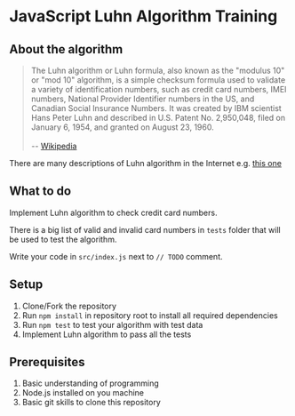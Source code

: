 # JavaScript Luhn Algorithm Training

## About the algorithm

> The Luhn algorithm or Luhn formula, also known as the "modulus 10" or "mod 10" algorithm, is a simple checksum formula used to validate a variety of identification numbers, such as credit card numbers, IMEI numbers, National Provider Identifier numbers in the US, and Canadian Social Insurance Numbers. It was created by IBM scientist Hans Peter Luhn and described in U.S. Patent No. 2,950,048, filed on January 6, 1954, and granted on August 23, 1960.
><br><br>
> -- [Wikipedia](https://en.wikipedia.org/wiki/Luhn_algorithm)

There are many descriptions of Luhn algorithm in the Internet e.g. [this one](https://www.rosettacode.org/wiki/Luhn_test_of_credit_card_numbers)

## What to do

Implement Luhn algorithm to check credit card numbers.

There is a big list of valid and invalid card numbers in `tests` folder that will be used to test the algorithm.

Write your code in `src/index.js` next to `// TODO` comment.

## Setup

1. Clone/Fork the repository
2. Run `npm install` in repository root to install all required dependencies
3. Run `npm test` to test your algorithm with test data
4. Implement Luhn algorithm to pass all the tests

## Prerequisites

1. Basic understanding of programming
2. Node.js installed on you machine
3. Basic git skills to clone this repository

